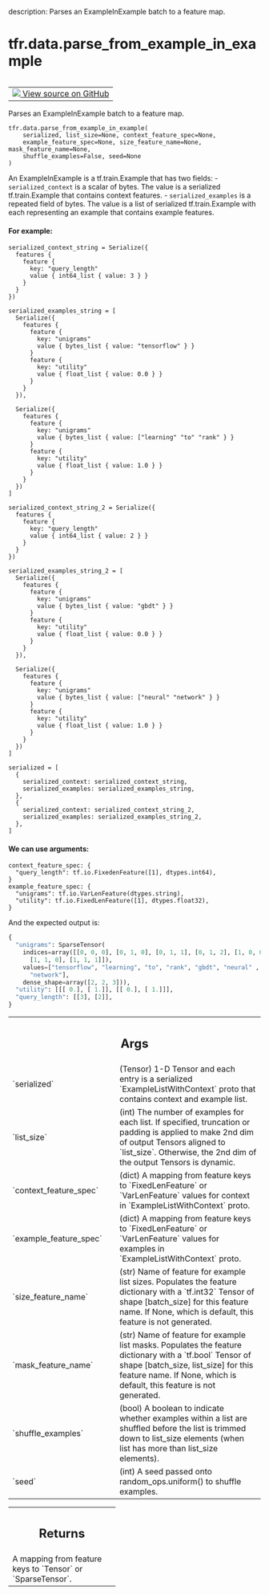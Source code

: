 description: Parses an ExampleInExample batch to a feature map.

<div itemscope itemtype="http://developers.google.com/ReferenceObject">
<meta itemprop="name" content="tfr.data.parse_from_example_in_example" />
<meta itemprop="path" content="Stable" />
</div>

# tfr.data.parse_from_example_in_example

<!-- Insert buttons and diff -->

<table class="tfo-notebook-buttons tfo-api nocontent" align="left">
<td>
  <a target="_blank" href="https://github.com/tensorflow/ranking/tree/master/tensorflow_ranking/python/data.py#L196-L365">
    <img src="https://www.tensorflow.org/images/GitHub-Mark-32px.png" />
    View source on GitHub
  </a>
</td>
</table>

Parses an ExampleInExample batch to a feature map.

<pre class="devsite-click-to-copy prettyprint lang-py tfo-signature-link">
<code>tfr.data.parse_from_example_in_example(
    serialized, list_size=None, context_feature_spec=None,
    example_feature_spec=None, size_feature_name=None, mask_feature_name=None,
    shuffle_examples=False, seed=None
)
</code></pre>

<!-- Placeholder for "Used in" -->

An ExampleInExample is a tf.train.Example that has two fields: -
`serialized_context` is a scalar of bytes. The value is a serialized
tf.train.Example that contains context features. - `serialized_examples` is a
repeated field of bytes. The value is a list of serialized tf.train.Example with
each representing an example that contains example features.

#### For example:

```
serialized_context_string = Serialize({
  features {
    feature {
      key: "query_length"
      value { int64_list { value: 3 } }
    }
  }
})

serialized_examples_string = [
  Serialize({
    features {
      feature {
        key: "unigrams"
        value { bytes_list { value: "tensorflow" } }
      }
      feature {
        key: "utility"
        value { float_list { value: 0.0 } }
      }
    }
  }),

  Serialize({
    features {
      feature {
        key: "unigrams"
        value { bytes_list { value: ["learning" "to" "rank" } }
      }
      feature {
        key: "utility"
        value { float_list { value: 1.0 } }
      }
    }
  })
]

serialized_context_string_2 = Serialize({
  features {
    feature {
      key: "query_length"
      value { int64_list { value: 2 } }
    }
  }
})

serialized_examples_string_2 = [
  Serialize({
    features {
      feature {
        key: "unigrams"
        value { bytes_list { value: "gbdt" } }
      }
      feature {
        key: "utility"
        value { float_list { value: 0.0 } }
      }
    }
  }),

  Serialize({
    features {
      feature {
        key: "unigrams"
        value { bytes_list { value: ["neural" "network" } }
      }
      feature {
        key: "utility"
        value { float_list { value: 1.0 } }
      }
    }
  })
]

serialized = [
  {
    serialized_context: serialized_context_string,
    serialized_examples: serialized_examples_string,
  },
  {
    serialized_context: serialized_context_string_2,
    serialized_examples: serialized_examples_string_2,
  },
]
```

#### We can use arguments:

```
context_feature_spec: {
  "query_length": tf.io.FixedenFeature([1], dtypes.int64),
}
example_feature_spec: {
  "unigrams": tf.io.VarLenFeature(dtypes.string),
  "utility": tf.io.FixedLenFeature([1], dtypes.float32),
}
```

And the expected output is:

```python
{
  "unigrams": SparseTensor(
    indices=array([[0, 0, 0], [0, 1, 0], [0, 1, 1], [0, 1, 2], [1, 0, 0],
      [1, 1, 0], [1, 1, 1]]),
    values=["tensorflow", "learning", "to", "rank", "gbdt", "neural" ,
      "network"],
    dense_shape=array([2, 2, 3])),
  "utility": [[[ 0.], [ 1.]], [[ 0.], [ 1.]]],
  "query_length": [[3], [2]],
}
```

<!-- Tabular view -->
 <table class="responsive fixed orange">
<colgroup><col width="214px"><col></colgroup>
<tr><th colspan="2"><h2 class="add-link">Args</h2></th></tr>

<tr>
<td>
`serialized`
</td>
<td>
(Tensor) 1-D Tensor and each entry is a serialized
`ExampleListWithContext` proto that contains context and example list.
</td>
</tr><tr>
<td>
`list_size`
</td>
<td>
(int) The number of examples for each list. If specified,
truncation or padding is applied to make 2nd dim of output Tensors aligned
to `list_size`. Otherwise, the 2nd dim of the output Tensors is dynamic.
</td>
</tr><tr>
<td>
`context_feature_spec`
</td>
<td>
(dict) A mapping from feature keys to
`FixedLenFeature` or `VarLenFeature` values for context in
`ExampleListWithContext` proto.
</td>
</tr><tr>
<td>
`example_feature_spec`
</td>
<td>
(dict) A mapping from feature keys to
`FixedLenFeature` or `VarLenFeature` values for examples in
`ExampleListWithContext` proto.
</td>
</tr><tr>
<td>
`size_feature_name`
</td>
<td>
(str) Name of feature for example list sizes. Populates
the feature dictionary with a `tf.int32` Tensor of shape [batch_size] for
this feature name. If None, which is default, this feature is not
generated.
</td>
</tr><tr>
<td>
`mask_feature_name`
</td>
<td>
(str) Name of feature for example list masks. Populates
the feature dictionary with a `tf.bool` Tensor of shape [batch_size,
list_size] for this feature name. If None, which is default, this feature
is not generated.
</td>
</tr><tr>
<td>
`shuffle_examples`
</td>
<td>
(bool) A boolean to indicate whether examples within a
list are shuffled before the list is trimmed down to list_size elements
(when list has more than list_size elements).
</td>
</tr><tr>
<td>
`seed`
</td>
<td>
(int) A seed passed onto random_ops.uniform() to shuffle examples.
</td>
</tr>
</table>

<!-- Tabular view -->
 <table class="responsive fixed orange">
<colgroup><col width="214px"><col></colgroup>
<tr><th colspan="2"><h2 class="add-link">Returns</h2></th></tr>
<tr class="alt">
<td colspan="2">
A mapping from feature keys to `Tensor` or `SparseTensor`.
</td>
</tr>

</table>
